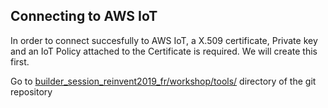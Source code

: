 ## Connecting to AWS IoT

In order to connect succesfully to AWS IoT, a X.509 certificate, Private key and an IoT Policy attached to the Certificate is required. We will create this first.

Go to [builder_session_reinvent2019_fr/workshop/tools/](builder_session_reinvent2019_fr/workshop/tools/) directory of the git repository 


